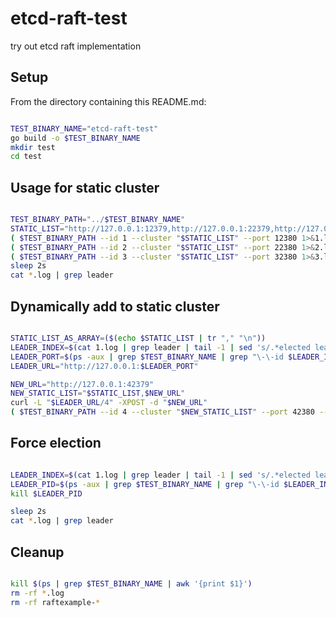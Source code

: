 # etcd-raft-test
try out etcd raft implementation

## Setup
From the directory containing this README.md:
```bash

TEST_BINARY_NAME="etcd-raft-test"
go build -o $TEST_BINARY_NAME
mkdir test
cd test

```

## Usage for static cluster
```bash

TEST_BINARY_PATH="../$TEST_BINARY_NAME"
STATIC_LIST="http://127.0.0.1:12379,http://127.0.0.1:22379,http://127.0.0.1:32379"
( $TEST_BINARY_PATH --id 1 --cluster "$STATIC_LIST" --port 12380 1>&1.log ) &
( $TEST_BINARY_PATH --id 2 --cluster "$STATIC_LIST" --port 22380 1>&2.log ) &
( $TEST_BINARY_PATH --id 3 --cluster "$STATIC_LIST" --port 32380 1>&3.log ) &
sleep 2s
cat *.log | grep leader

```

## Dynamically add to static cluster
```bash

STATIC_LIST_AS_ARRAY=($(echo $STATIC_LIST | tr "," "\n"))
LEADER_INDEX=$(cat 1.log | grep leader | tail -1 | sed 's/.*elected leader \([0-9]*\).*/\1/')
LEADER_PORT=$(ps -aux | grep $TEST_BINARY_NAME | grep "\-\-id $LEADER_INDEX" | sed 's/.* --port \([0-9]*\).*/\1/')
LEADER_URL="http://127.0.0.1:$LEADER_PORT"

NEW_URL="http://127.0.0.1:42379"
NEW_STATIC_LIST="$STATIC_LIST,$NEW_URL"
curl -L "$LEADER_URL/4" -XPOST -d "$NEW_URL"
( $TEST_BINARY_PATH --id 4 --cluster "$NEW_STATIC_LIST" --port 42380 --join 1>&4.log ) &

```

## Force election
```bash

LEADER_INDEX=$(cat 1.log | grep leader | tail -1 | sed 's/.*elected leader \([0-9]*\).*/\1/')
LEADER_PID=$(ps -aux | grep $TEST_BINARY_NAME | grep "\-\-id $LEADER_INDEX" | awk '{print $2}')
kill $LEADER_PID

sleep 2s
cat *.log | grep leader

```

## Cleanup
```bash

kill $(ps | grep $TEST_BINARY_NAME | awk '{print $1}')
rm -rf *.log
rm -rf raftexample-*

```
